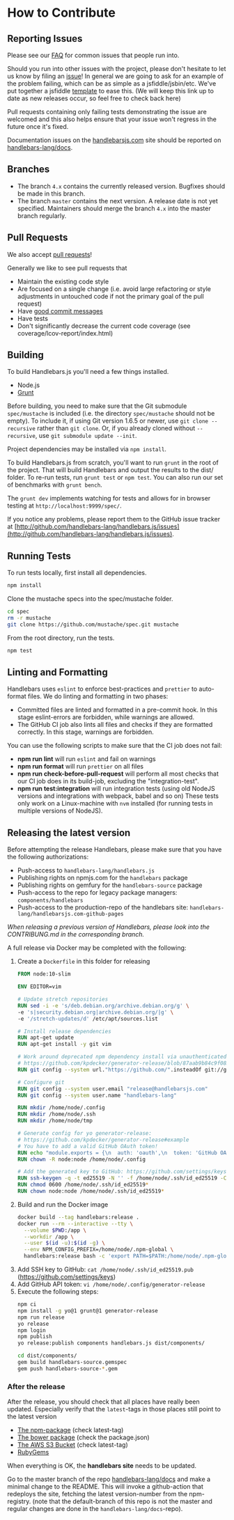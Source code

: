 # How to Contribute

## Reporting Issues

Please see our [FAQ](https://github.com/handlebars-lang/handlebars.js/blob/master/FAQ.md) for common issues that people run into.

Should you run into other issues with the project, please don't hesitate to let us know by filing an [issue][issue]! In general we are going to ask for an example of the problem failing, which can be as simple as a jsfiddle/jsbin/etc. We've put together a jsfiddle [template][jsfiddle] to ease this. (We will keep this link up to date as new releases occur, so feel free to check back here)

Pull requests containing only failing tests demonstrating the issue are welcomed and this also helps ensure that your issue won't regress in the future once it's fixed.

Documentation issues on the [handlebarsjs.com](https://handlebarsjs.com) site should be reported on [handlebars-lang/docs](https://github.com/handlebars-lang/docs).

## Branches

- The branch `4.x` contains the currently released version. Bugfixes should be made in this branch.
- The branch `master` contains the next version. A release date is not yet specified. Maintainers
  should merge the branch `4.x` into the master branch regularly.

## Pull Requests

We also accept [pull requests][pull-request]!

Generally we like to see pull requests that

- Maintain the existing code style
- Are focused on a single change (i.e. avoid large refactoring or style adjustments in untouched code if not the primary goal of the pull request)
- Have [good commit messages](http://tbaggery.com/2008/04/19/a-note-about-git-commit-messages.html)
- Have tests
- Don't significantly decrease the current code coverage (see coverage/lcov-report/index.html)

## Building

To build Handlebars.js you'll need a few things installed.

- Node.js
- [Grunt](http://gruntjs.com/getting-started)

Before building, you need to make sure that the Git submodule `spec/mustache` is included (i.e. the directory `spec/mustache` should not be empty). To include it, if using Git version 1.6.5 or newer, use `git clone --recursive` rather than `git clone`. Or, if you already cloned without `--recursive`, use `git submodule update --init`.

Project dependencies may be installed via `npm install`.

To build Handlebars.js from scratch, you'll want to run `grunt`
in the root of the project. That will build Handlebars and output the
results to the dist/ folder. To re-run tests, run `grunt test` or `npm test`.
You can also run our set of benchmarks with `grunt bench`.

The `grunt dev` implements watching for tests and allows for in browser testing at `http://localhost:9999/spec/`.

If you notice any problems, please report them to the GitHub issue tracker at
[http://github.com/handlebars-lang/handlebars.js/issues](http://github.com/handlebars-lang/handlebars.js/issues).

## Running Tests

To run tests locally, first install all dependencies.

```sh
npm install
```

Clone the mustache specs into the spec/mustache folder.

```sh
cd spec
rm -r mustache
git clone https://github.com/mustache/spec.git mustache
```

From the root directory, run the tests.

```sh
npm test
```

## Linting and Formatting

Handlebars uses `eslint` to enforce best-practices and `prettier` to auto-format files.
We do linting and formatting in two phases:

- Committed files are linted and formatted in a pre-commit hook. In this stage eslint-errors are forbidden,
  while warnings are allowed.
- The GitHub CI job also lints all files and checks if they are formatted correctly. In this stage, warnings
  are forbidden.

You can use the following scripts to make sure that the CI job does not fail:

- **npm run lint** will run `eslint` and fail on warnings
- **npm run format** will run `prettier` on all files
- **npm run check-before-pull-request** will perform all most checks that our CI job does in its build-job, excluding the "integration-test".
- **npm run test:integration** will run integration tests (using old NodeJS versions and integrations with webpack, babel and so on)
  These tests only work on a Linux-machine with `nvm` installed (for running tests in multiple versions of NodeJS).

## Releasing the latest version

Before attempting the release Handlebars, please make sure that you have the following authorizations:

- Push-access to `handlebars-lang/handlebars.js`
- Publishing rights on npmjs.com for the `handlebars` package
- Publishing rights on gemfury for the `handlebars-source` package
- Push-access to the repo for legacy package managers: `components/handlebars`
- Push-access to the production-repo of the handlebars site: `handlebars-lang/handlebarsjs.com-github-pages`

_When releasing a previous version of Handlebars, please look into the CONTRIBUNG.md in the corresponding branch._

A full release via Docker may be completed with the following:

1. Create a `Dockerfile` in this folder for releasing
    ```Dockerfile
    FROM node:10-slim
    
    ENV EDITOR=vim
    
    # Update stretch repositories
    RUN sed -i -e 's/deb.debian.org/archive.debian.org/g' \
    -e 's|security.debian.org|archive.debian.org/|g' \
    -e '/stretch-updates/d' /etc/apt/sources.list
    
    # Install release dependencies
    RUN apt-get update
    RUN apt-get install -y git vim
    
    # Work around deprecated npm dependency install via unauthenticated git-protocol:
    # https://github.com/kpdecker/generator-release/blob/87aab9b84c9f083635c3fcc822f18acce1f48736/package.json#L31
    RUN git config --system url."https://github.com/".insteadOf git://github.com/
    
    # Configure git
    RUN git config --system user.email "release@handlebarsjs.com"
    RUN git config --system user.name "handlebars-lang"
    
    RUN mkdir /home/node/.config
    RUN mkdir /home/node/.ssh
    RUN mkdir /home/node/tmp
    
    # Generate config for yo generator-release:
    # https://github.com/kpdecker/generator-release#example
    # You have to add a valid GitHub OAuth token!
    RUN echo "module.exports = {\n  auth: 'oauth',\n  token: 'GitHub OAuth token'\n};" > /home/node/.config/generator-release
    RUN chown -R node:node /home/node/.config
    
    # Add the generated key to GitHub: https://github.com/settings/keys
    RUN ssh-keygen -q -t ed25519 -N '' -f /home/node/.ssh/id_ed25519 -C "release@handlebarsjs.com"
    RUN chmod 0600 /home/node/.ssh/id_ed25519*
    RUN chown node:node /home/node/.ssh/id_ed25519*
    ```
2. Build and run the Docker image
    ```bash
    docker build --tag handlebars:release .
    docker run --rm --interactive --tty \
      --volume $PWD:/app \
      --workdir /app \
      --user $(id -u):$(id -g) \
      --env NPM_CONFIG_PREFIX=/home/node/.npm-global \
      handlebars:release bash -c 'export PATH=$PATH:/home/node/.npm-global/bin; bash'
    ```
3. Add SSH key to GitHub: `cat /home/node/.ssh/id_ed25519.pub` (https://github.com/settings/keys)
4. Add GitHub API token: `vi /home/node/.config/generator-release`
5. Execute the following steps:
    ```bash
    npm ci
    npm install -g yo@1 grunt@1 generator-release
    npm run release
    yo release
    npm login
    npm publish
    yo release:publish components handlebars.js dist/components/
    
    cd dist/components/
    gem build handlebars-source.gemspec
    gem push handlebars-source-*.gem
    ```

### After the release

After the release, you should check that all places have really been updated. Especially verify that the `latest`-tags
in those places still point to the latest version

- [The npm-package](https://www.npmjs.com/package/handlebars) (check latest-tag)
- [The bower package](https://github.com/components/handlebars.js) (check the package.json)
- [The AWS S3 Bucket](https://s3.amazonaws.com/builds.handlebarsjs.com) (check latest-tag)
- [RubyGems](https://rubygems.org/gems/handlebars-source)

When everything is OK, the **handlebars site** needs to be updated.

Go to the master branch of the repo [handlebars-lang/docs](https://github.com/handlebars-lang/docs/tree/master)
and make a minimal change to the README. This will invoke a github-action that redeploys
the site, fetching the latest version-number from the npm-registry.
(note that the default-branch of this repo is not the master and regular changes are done
in the `handlebars-lang/docs`-repo).

[generator-release]: https://github.com/walmartlabs/generator-release
[pull-request]: https://github.com/handlebars-lang/handlebars.js/pull/new/master
[issue]: https://github.com/handlebars-lang/handlebars.js/issues/new
[jsfiddle]: https://jsfiddle.net/9D88g/180/
